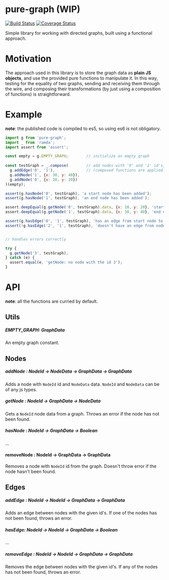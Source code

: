 # pure-graph (WIP)
[![Build Status](https://travis-ci.org/Naissur/pure-graph.svg?branch=master)](https://travis-ci.org/Naissur/pure-graph)
[![Coverage Status](https://coveralls.io/repos/Naissur/pure-graph/badge.svg?branch=master&service=github)](https://coveralls.io/github/Naissur/pure-graph?branch=master)

Simple library for working with directed graphs, built using a functional approach.

# Motivation

The approach used in this library is to store the graph data as **plain JS objects**, and use the provided pure functions  to manipulate it. In this way, testing for the equality of two graphs, sending and receiving them through the wire, and composing their transformations (by just using a composition of functions) is straightforward.

# Example

**note**: the published code is compiled to es5, so using es6 is not obligatory.


```javascript
import g from 'pure-graph';
import _ from 'ramda';
import assert from 'assert';

const empty = g.EMPTY_GRAPH;        // initialize an empty graph
  
const testGraph = _.compose(        // add nodes with '0' and '1' id's, and an edge between them
  g.addEdge('0', '1'),              // (composed functions are applied from the last to the first)
  g.addNode('1', {x: 30, y: 40}),
  g.addNode('0', {x: 10, y: 20})
)(empty);

assert(g.hasNode('0', testGraph), 'a start node has been added');
assert(g.hasNode('1', testGraph), 'an end node has been added');

assert.deepEqual(g.getNode('0', testGraph).data, {x: 10, y: 20}, 'start node data has been stored');
assert.deepEqual(g.getNode('1', testGraph).data, {x: 30, y: 40}, 'end node data has been stored');

assert(g.hasEdge('0', '1', testGraph), 'has an edge from start node to end node');
assert(!g.hasEdge('2', '1', testGraph), `doesn't have an edge from node '2' to node '1'`);


// handles errors correctly

try {
  g.getNode('3', testGraph);    
} catch (e) {
  assert.equal(e, 'getNode: no node with the id 3');
}

```

# API

**note**: all the functions are curried by default.

## Utils

##### EMPTY_GRAPH: GraphData

An empty graph constant.

## Nodes

##### addNode : NodeId -> NodeData -> GraphData -> GraphData

Adds a node with `NodeId` id and `NodeData` data. `NodeId` and `NodeData` can be of any js types.


##### getNode : NodeId -> GraphData -> NodeData

Gets a `NodeId` node data from a graph. Throws an error if the node has not been found.

##### hasNode : NodeId -> GraphData -> Boolean

...

#### removeNode : NodeId -> GraphData -> GraphData

Removes a node with `NodeId` id from the graph. Doesn't throw error if the node hasn't been found.


## Edges

##### addEdge : NodeId -> NodeId -> GraphData -> GraphData

Adds an edge between nodes with the given id's. If one of the nodes has not been found, throws an error.


##### hasEdge: NodeId -> NodeId -> GraphData -> Boolean

...


##### removeEdge : NodeId -> NodeId -> GraphData -> GraphData

Removes the edge between nodes with the given id's. If any of the nodes has not been found, throws an error.


